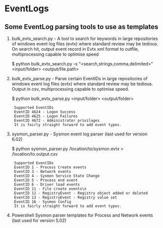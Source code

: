 # EventLogs
## Some EventLog parsing tools to use as templates

1. bulk_evtx_search.py - A tool to search for keywords in large repositories of windows event log files (evtx) where standard review may be tedious. On search hit, output event record in Evtx xml format to outfile, multiprocessing capable to optimise speed
	
	$ python bulk_evtx_search.py -s "<search,strings,comma,delimited>" <input/folder> <output/file.path>



2. bulk_evtx_parse.py - Parse certain EventIDs in large repositories of windows event log files (evtx) where standard review may be tedious. Output in csv, multiprocessing capable to optimise speed.
	
	$ python bulk_evtx_parse.py <input/folder> <output/folder>
		
		Supported EventIDs
		EventID 4624 - Logon Success
		EventID 4625 - Logon Failures
		EventID 4672 - Administrator privilages
		It is fairly straight forward to add event types.
		


3. sysmon_parser.py - Sysmon event log parser (last used for version 6.02)
	
	$ python sysmon_parser.py /location/to/sysmon.evtx > /location/to.output.csv
	
		Supported EventIDs
		EventID 1 - Process Create events
		EventID 3 - Network events
		EventID 4 - Sysmon Service State Change
		EventID 5 - Process end event
		EventID 6 - Driver load events
		EventID 11 - File create events\n
		EventID 12 - RegistryEvent - Registry object added or deleted
		EventID 13 - RegistryEvent - Registry value set
		EventID 16 - Sysmon Config
		It is fairly straight forward to add event types.






4. Powershell Sysmon parser templates for Process and Network events (last used for version 5.02)
